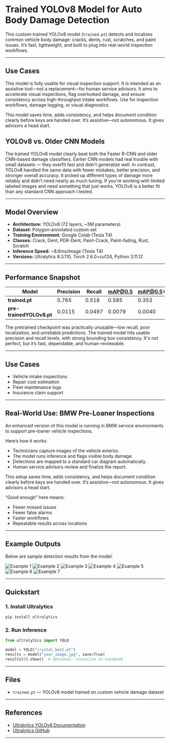 
# Trained YOLOv8 Model for Auto Body Damage Detection

This custom-trained YOLOv8 model (`trained.pt`) detects and localizes common vehicle body damage: cracks, dents, rust, scratches, and paint issues. It’s fast, lightweight, and built to plug into real-world inspection workflows.

---
## Use Cases
This model is fully usable for visual inspection support. It is intended as an assistive tool—not a replacement—for human service advisors. It aims to accelerate visual inspections, flag overlooked damage, and ensure consistency across high-throughput intake workflows. Use for inspection workflows, damage logging, or visual diagnostics.

This model saves time, adds consistency, and helps document condition clearly before keys are handed over. It’s assistive—not autonomous. It gives advisors a head start.

## YOLOv8 vs. Older CNN Models
The trained YOLOv8 model clearly beat both the Faster R-CNN and older CNN-based damage classifiers. Earlier CNN models had real trouble with small datasets — they overfit fast and didn’t generalize well. In contrast, YOLOv8 handled the same data with fewer mistakes, better precision, and stronger overall accuracy. It picked up different types of damage more reliably and didn’t need nearly as much tuning. If you're working with limited labeled images and need something that just works, YOLOv8 is a better fit than any standard CNN approach I tested.

---

## Model Overview

- **Architecture:** YOLOv8 (72 layers, ~3M parameters)  
- **Dataset:** Polygon-annotated custom set  
- **Training Environment:** Google Colab (Tesla T4)  
- **Classes:** Crack, Dent, PDR-Dent, Paint-Crack, Paint-fading, Rust, Scratch  
- **Inference Speed:** ~8.6ms/image (Tesla T4)  
- **Versions:** Ultralytics 8.3.110, Torch 2.6.0+cu124, Python 3.11.12

---

## Performance Snapshot

| Model              | Precision | Recall | mAP@0.5 | mAP@0.5:0.95 |
|-------------------|-----------|--------|--------|--------------|
| **trained.pt**   | 0.765     | 0.518  | 0.585  | 0.353        |
| **pre-trainedYOLOv8.pt** | 0.0115    | 0.0497 | 0.0079 | 0.0040       |

The pretrained checkpoint was practically unusable—low recall, poor localization, and unreliable predictions. The trained model hits usable precision and recall levels, with strong bounding box consistency. It's not perfect, but it’s fast, dependable, and human-reviewable.

---

## Use Cases

- Vehicle intake inspections  
- Repair cost estimation  
- Fleet maintenance logs  
- Insurance claim support  

---

## Real-World Use: BMW Pre-Loaner Inspections

An enhanced version of this model is running in BMW service environments to support pre-loaner vehicle inspections.

Here’s how it works:
- Technicians capture images of the vehicle exterior.
- The model runs inference and flags visible body damage.
- Detections are mapped to a standard car diagram automatically.
- Human service advisors review and finalize the report.

This setup saves time, adds consistency, and helps document condition clearly before keys are handed over. It’s assistive—not autonomous. It gives advisors a head start.

“Good enough” here means:  
- Fewer missed issues  
- Fewer false alarms  
- Faster workflows  
- Repeatable results across locations

---
## Example Outputs

Below are sample detection results from the model:

![Example 1](https://raw.githubusercontent.com/ReverendBayes/vehicle_body_damage_detector/main/public/1.png)
![Example 2](https://raw.githubusercontent.com/ReverendBayes/vehicle_body_damage_detector/main/public/2.png)
![Example 3](https://raw.githubusercontent.com/ReverendBayes/vehicle_body_damage_detector/main/public/3.png)
![Example 4](https://raw.githubusercontent.com/ReverendBayes/vehicle_body_damage_detector/main/public/4.png)
![Example 5](https://raw.githubusercontent.com/ReverendBayes/vehicle_body_damage_detector/main/public/5.png)
![Example 6](https://raw.githubusercontent.com/ReverendBayes/vehicle_body_damage_detector/main/public/6.png)
![Example 7](https://raw.githubusercontent.com/ReverendBayes/vehicle_body_damage_detector/main/public/7.png)


---

## Quickstart

### 1. Install Ultralytics
```bash
pip install ultralytics
```

### 2. Run Inference
```python
from ultralytics import YOLO

model = YOLO("crystal_best.pt")
results = model("your_image.jpg", save=True)
results[0].show()  # Optional: visualize in notebook
```

---

## Files

- `trained.pt` — YOLOv8 model trained on custom vehicle damage dataset

---

## References

- [Ultralytics YOLOv8 Documentation](https://docs.ultralytics.com/)  
- [Ultralytics GitHub](https://github.com/ultralytics/ultralytics)

---
